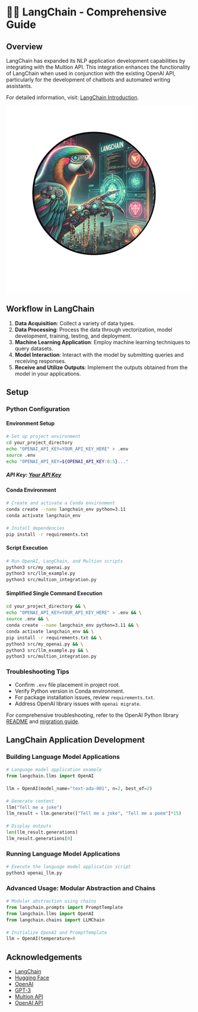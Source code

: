 # 🦜🔗 LangChain - Comprehensive Guide

## Overview

LangChain has expanded its NLP application development capabilities by integrating with the Multion API. This integration enhances the functionality of LangChain when used in conjunction with the existing OpenAI API, particularly for the development of chatbots and automated writing assistants.

For detailed information, visit: [LangChain Introduction](https://python.langchain.com/docs/get_started/introduction).

![LangChain Architecture Diagram](img/langchain_art.png)

## Workflow in LangChain

1. **Data Acquisition**: Collect a variety of data types.
2. **Data Processing**: Process the data through vectorization, model development, training, testing, and deployment.
3. **Machine Learning Application**: Employ machine learning techniques to query datasets.
4. **Model Interaction**: Interact with the model by submitting queries and receiving responses.
5. **Receive and Utilize Outputs**: Implement the outputs obtained from the model in your applications.

## Setup

### Python Configuration

#### Environment Setup

```bash
# Set up project environment
cd your_project_directory
echo "OPENAI_API_KEY=YOUR_API_KEY_HERE" > .env
source .env
echo "OPENAI_API_KEY=${OPENAI_API_KEY:0:5}..."
```

##### API Key: [Your API Key](https://platform.openai.com/account/api-keys)

#### Conda Environment

```bash
# Create and activate a Conda environment
conda create --name langchain_env python=3.11
conda activate langchain_env

# Install dependencies
pip install -r requirements.txt
```

#### Script Execution

```bash
# Run OpenAI, LangChain, and Multion scripts
python3 src/my_openai.py
python3 src/llm_example.py
python3 src/multion_integration.py
```

#### Simplified Single Command Execution

```bash
cd your_project_directory && \
echo "OPENAI_API_KEY=YOUR_API_KEY_HERE" > .env && \
source .env && \
conda create --name langchain_env python=3.11 && \
conda activate langchain_env && \
pip install -r requirements.txt && \
python3 src/my_openai.py && \
python3 src/llm_example.py && \
python3 src/multion_integration.py
```

### Troubleshooting Tips

- Confirm `.env` file placement in project root.
- Verify Python version in Conda environment.
- For package installation issues, review `requirements.txt`.
- Address OpenAI library issues with `openai migrate`.

For comprehensive troubleshooting, refer to the OpenAI Python library [README](https://github.com/openai/openai-python) and [migration guide](https://github.com/openai/openai-python/discussions/742).


## LangChain Application Development

### Building Language Model Applications

```python
# Language model application example
from langchain.llms import OpenAI

llm = OpenAI(model_name="text-ada-001", n=2, best_of=2)

# Generate content
llm("Tell me a joke")
llm_result = llm.generate(["Tell me a joke", "Tell me a poem"]*15)

# Display outputs
len(llm_result.generations)
llm_result.generations[0]
```

### Running Language Model Applications

```bash
# Execute the language model application script
python3 openai_llm.py
```

### Advanced Usage: Modular Abstraction and Chains

```python
# Modular abstraction using chains
from langchain.prompts import PromptTemplate
from langchain.llms import OpenAI
from langchain.chains import LLMChain

# Initialize OpenAI and PromptTemplate
llm = OpenAI(temperature=0
```

## Acknowledgements

- [LangChain](https://python.langchain.com/)
- [Hugging Face](https://huggingface.co/)
- [OpenAI](https://openai.com/)
- [GPT-3](https://openai.com/blog/gpt-3-apps/)
- [Multion API](https://api.multion.ai/)
- [OpenAI API](https://beta.openai.com/docs/api-reference/introduction)